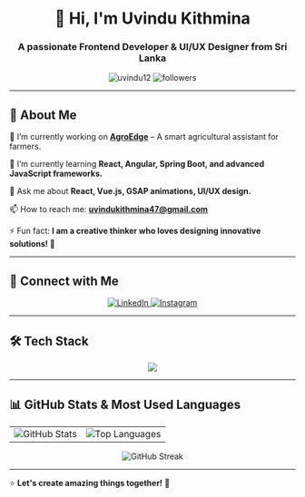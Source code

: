 <h1 align="center">👋 Hi, I'm Uvindu Kithmina</h1>
<h3 align="center">A passionate Frontend Developer & UI/UX Designer from Sri Lanka</h3>

<p align="center">
  <img src="https://komarev.com/ghpvc/?username=uvindu12&label=Profile%20views&color=0e75b6&style=flat" alt="uvindu12" />
  <img src="https://img.shields.io/github/followers/uvindu12?label=Followers&style=social" alt="followers">
</p>

---

## 🚀 About Me  
🔭 I’m currently working on [**AgroEdge**](https://github.com/uvindu12/AgroEdge.git) – A smart agricultural assistant for farmers.  

🌱 I’m currently learning **React, Angular, Spring Boot, and advanced JavaScript frameworks.**  

💬 Ask me about **React, Vue.js, GSAP animations, UI/UX design.**  

📫 How to reach me: **uvindukithmina47@gmail.com**  

⚡ Fun fact: **I am a creative thinker who loves designing innovative solutions! 🎨**  

---

## 🔗 Connect with Me  
<p align="center">
  <a href="https://linkedin.com/in/uvindu-kithmina" target="_blank">
    <img src="https://img.shields.io/badge/LinkedIn-blue?logo=linkedin&style=for-the-badge" alt="LinkedIn">
  </a>
  <a href="https://instagram.com/unic_o_design" target="_blank">
    <img src="https://img.shields.io/badge/Instagram-red?logo=instagram&style=for-the-badge" alt="Instagram">
  </a>
</p>

---

## 🛠️ Tech Stack  

<p align="center">
  <img src="https://skillicons.dev/icons?i=html,css,js,react,vue,angular,nodejs,express,spring,java,python,tailwind,figma,photoshop,git,github" />
</p>

---

## 📊 GitHub Stats & Most Used Languages  

<table align="center">
  <tr>
    <td align="center">
      <img src="https://github-readme-stats.vercel.app/api?username=uvindu12&show_icons=true&theme=tokyonight" alt="GitHub Stats" />
    </td>
    <td align="center">
      <img src="https://github-readme-stats.vercel.app/api/top-langs/?username=uvindu12&layout=compact&theme=tokyonight" alt="Top Languages" />
    </td>
  </tr>
</table>

<p align="center">
  <img src="https://github-readme-streak-stats.herokuapp.com/?user=uvindu12&theme=tokyonight" alt="GitHub Streak" />
</p>

---

⭐ **Let's create amazing things together!** 🚀

